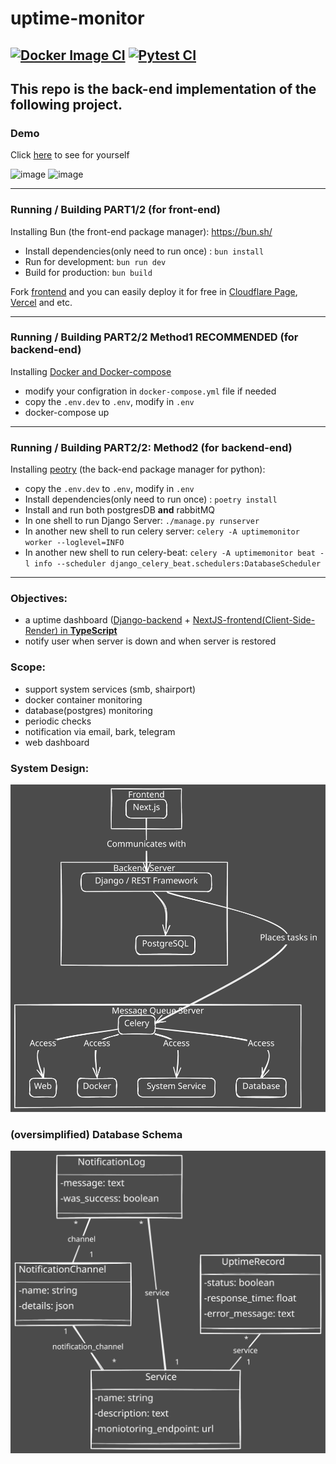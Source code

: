 # uptime-monitor
[![Docker Image CI](https://github.com/AnsonDev42/uptime-monitor/actions/workflows/docker-image.yml/badge.svg)](https://github.com/AnsonDev42/uptime-monitor/actions/workflows/docker-image.yml) [![Pytest CI](https://github.com/AnsonDev42/uptime-monitor/actions/workflows/pytest-ci.yml/badge.svg)](https://github.com/AnsonDev42/uptime-monitor/actions/workflows/pytest-ci.yml)
---
This repo is the back-end implementation of the following project.
---

###  Demo
Click [here](https://uptime-monitor-front.pages.dev) to see for yourself

![image](https://github.com/AnsonDev42/uptime-monitor-front/assets/58594437/9a119264-49b8-4f08-9810-6198456b27ad)
![image](https://github.com/AnsonDev42/uptime-monitor-front/assets/58594437/308529f3-e8f4-4f96-85e6-f845e572c603)



---

### Running / Building PART1/2 (for front-end)
Installing Bun (the front-end package manager): https://bun.sh/
- Install dependencies(only need to run once) : `bun install`
- Run for development: `bun run dev`
- Build for production: `bun build`

Fork [frontend](https://github.com/AnsonDev42/uptime-monitor-front) and you can easily deploy it for free in [Cloudflare Page](https://pages.cloudflare.com/), [Vercel](https://vercel.com/) and etc.

---

### Running / Building PART2/2 Method1 **RECOMMENDED** (for backend-end)

Installing [Docker and Docker-compose](https://docs.docker.com/compose/install/)
- modify your configration in `docker-compose.yml` file if needed
- copy the `.env.dev` to `.env`, modify in `.env`
- docker-compose up

---

### Running / Building PART2/2: Method2 (for backend-end)
Installing [peotry](https://python-poetry.org/) (the back-end package manager for python):
- copy the `.env.dev` to `.env`, modify in `.env`
- Install dependencies(only need to run once) : `poetry install`
- Install and run both postgresDB **and** rabbitMQ
- In one shell to run Django Server: `./manage.py runserver`
- In another new shell to run celery server: `celery -A uptimemonitor worker --loglevel=INFO`
- In another new shell to run celery-beat: `celery -A uptimemonitor beat -l info --scheduler django_celery_beat.schedulers:DatabaseScheduler`
  



---

### Objectives:
- a uptime dashboard ([Django-backend](https://github.com/AnsonDev42/uptime-monitor) + [NextJS-frontend(Client-Side-Render) in **TypeScript**](https://github.com/AnsonDev42/uptime-monitor-front)
- notify user when server is down and when server is restored


### Scope:
- support system services (smb, shairport)
- docker container monitoring
- database(postgres) monitoring
- periodic checks
- notification via email, bark, telegram
- web dashboard

### System Design:
![system-design.svg](docs%2Freadme-img%2Fsystem-design.svg)

### (oversimplified) Database Schema
![database-design.svg](docs%2Freadme-img%2Fdatabase-design.svg)
